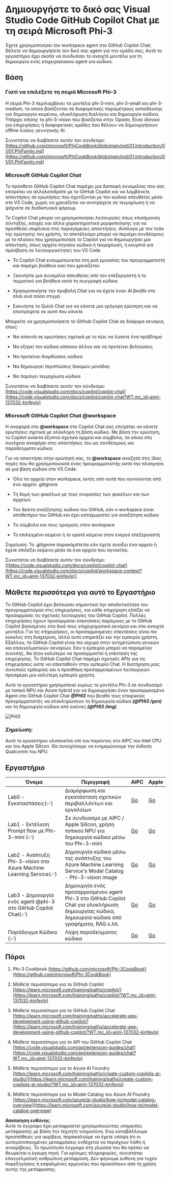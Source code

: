 # **Δημιουργήστε το δικό σας Visual Studio Code GitHub Copilot Chat με τη σειρά Microsoft Phi-3**

Έχετε χρησιμοποιήσει τον workspace agent στο GitHub Copilot Chat; Θέλετε να δημιουργήσετε τον δικό σας agent για την ομάδα σας; Αυτό το εργαστήριο έχει σκοπό να συνδυάσει το ανοιχτό μοντέλο για τη δημιουργία ενός επιχειρησιακού agent για κώδικα.

## **Βάση**

### **Γιατί να επιλέξετε τη σειρά Microsoft Phi-3**

Η σειρά Phi-3 περιλαμβάνει τα μοντέλα phi-3-mini, phi-3-small και phi-3-medium, τα οποία βασίζονται σε διαφορετικές παραμέτρους εκπαίδευσης για δημιουργία κειμένου, ολοκλήρωση διαλόγου και δημιουργία κώδικα. Υπάρχει επίσης το phi-3-vision που βασίζεται στην Όραση. Είναι ιδανικό για επιχειρήσεις ή διαφορετικές ομάδες που θέλουν να δημιουργήσουν offline λύσεις γεννητικής AI.

Συνιστάται να διαβάσετε αυτόν τον σύνδεσμο: [https://github.com/microsoft/PhiCookBook/blob/main/md/01.Introduction/01/01.PhiFamily.md](https://github.com/microsoft/PhiCookBook/blob/main/md/01.Introduction/01/01.PhiFamily.md)

### **Microsoft GitHub Copilot Chat**

Το πρόσθετο GitHub Copilot Chat παρέχει μια διεπαφή συνομιλίας που σας επιτρέπει να αλληλεπιδράτε με το GitHub Copilot και να λαμβάνετε απαντήσεις σε ερωτήσεις που σχετίζονται με τον κώδικα απευθείας μέσα στο VS Code, χωρίς να χρειάζεται να ανατρέχετε σε τεκμηρίωση ή να ψάχνετε σε διαδικτυακά φόρουμ.

Το Copilot Chat μπορεί να χρησιμοποιήσει λειτουργίες όπως επισήμανση σύνταξης, εσοχές και άλλα χαρακτηριστικά μορφοποίησης για να προσθέσει σαφήνεια στις παραγόμενες απαντήσεις. Ανάλογα με τον τύπο της ερώτησης του χρήστη, το αποτέλεσμα μπορεί να περιέχει συνδέσμους με το πλαίσιο που χρησιμοποίησε το Copilot για να δημιουργήσει μια απάντηση, όπως αρχεία πηγαίου κώδικα ή τεκμηρίωση, ή κουμπιά για πρόσβαση σε λειτουργικότητες του VS Code.

- Το Copilot Chat ενσωματώνεται στη ροή εργασίας του προγραμματιστή και παρέχει βοήθεια εκεί που χρειάζεται:

- Ξεκινήστε μια συνομιλία απευθείας από τον επεξεργαστή ή το τερματικό για βοήθεια κατά τη συγγραφή κώδικα

- Χρησιμοποιήστε την προβολή Chat για να έχετε έναν AI βοηθό στο πλάι ανά πάσα στιγμή

- Εκκινήστε το Quick Chat για να κάνετε μια γρήγορη ερώτηση και να επιστρέψετε σε αυτό που κάνετε

Μπορείτε να χρησιμοποιήσετε το GitHub Copilot Chat σε διάφορα σενάρια, όπως:

- Να απαντά σε ερωτήσεις σχετικά με το πώς να λύσετε ένα πρόβλημα

- Να εξηγεί τον κώδικα κάποιου άλλου και να προτείνει βελτιώσεις

- Να προτείνει διορθώσεις κώδικα

- Να δημιουργεί περιπτώσεις δοκιμών μονάδας

- Να παράγει τεκμηρίωση κώδικα

Συνιστάται να διαβάσετε αυτόν τον σύνδεσμο: [https://code.visualstudio.com/docs/copilot/copilot-chat](https://code.visualstudio.com/docs/copilot/copilot-chat?WT.mc_id=aiml-137032-kinfeylo)

### **Microsoft GitHub Copilot Chat @workspace**

Η αναφορά στο **@workspace** στο Copilot Chat σας επιτρέπει να κάνετε ερωτήσεις σχετικά με ολόκληρη τη βάση κώδικα. Με βάση την ερώτηση, το Copilot ανακτά έξυπνα σχετικά αρχεία και σύμβολα, τα οποία στη συνέχεια αναφέρει στις απαντήσεις του ως συνδέσμους και παραδείγματα κώδικα.

Για να απαντήσει στην ερώτησή σας, το **@workspace** αναζητά στις ίδιες πηγές που θα χρησιμοποιούσε ένας προγραμματιστής κατά την πλοήγηση σε μια βάση κώδικα στο VS Code:

- Όλα τα αρχεία στον workspace, εκτός από αυτά που αγνοούνται από ένα αρχείο .gitignore

- Τη δομή των φακέλων με τους ονομασίες των φακέλων και των αρχείων

- Τον δείκτη αναζήτησης κώδικα του GitHub, εάν ο workspace είναι αποθετήριο του GitHub και έχει καταχωριστεί για αναζήτηση κώδικα

- Τα σύμβολα και τους ορισμούς στον workspace

- Το επιλεγμένο κείμενο ή το ορατό κείμενο στον ενεργό επεξεργαστή

Σημείωση: Το .gitignore παρακάμπτεται εάν έχετε ανοίξει ένα αρχείο ή έχετε επιλέξει κείμενο μέσα σε ένα αρχείο που αγνοείται.

Συνιστάται να διαβάσετε αυτόν τον σύνδεσμο: [[https://code.visualstudio.com/docs/copilot/copilot-chat](https://code.visualstudio.com/docs/copilot/workspace-context?WT.mc_id=aiml-137032-kinfeylo)]


## **Μάθετε περισσότερα για αυτό το Εργαστήριο**

Το GitHub Copilot έχει βελτιώσει σημαντικά την αποδοτικότητα του προγραμματισμού στις επιχειρήσεις, και κάθε επιχείρηση ελπίζει να προσαρμόσει τις σχετικές λειτουργίες του GitHub Copilot. Πολλές επιχειρήσεις έχουν προσαρμόσει επεκτάσεις παρόμοιες με το GitHub Copilot βασισμένες στα δικά τους επιχειρηματικά σενάρια και στα ανοιχτά μοντέλα. Για τις επιχειρήσεις, οι προσαρμοσμένες επεκτάσεις είναι πιο εύκολες στη διαχείριση, αλλά αυτό επηρεάζει και την εμπειρία χρήστη. Εξάλλου, το GitHub Copilot είναι πιο ισχυρό στην αντιμετώπιση γενικών και επαγγελματικών σεναρίων. Εάν η εμπειρία μπορεί να παραμείνει συνεπής, θα ήταν καλύτερο να προσαρμοστεί η επέκταση της επιχείρησης. Το GitHub Copilot Chat παρέχει σχετικές APIs για τις επιχειρήσεις ώστε να επεκταθούν στην εμπειρία Chat. Η διατήρηση μιας συνεπούς εμπειρίας και η προσθήκη προσαρμοσμένων λειτουργιών προσφέρει μια καλύτερη εμπειρία χρήστη.

Αυτό το εργαστήριο χρησιμοποιεί κυρίως το μοντέλο Phi-3 σε συνδυασμό με τοπικό NPU και Azure hybrid για να δημιουργήσει έναν προσαρμοσμένο Agent στο GitHub Copilot Chat ***@PHI3*** που βοηθά τους εταιρικούς προγραμματιστές να ολοκληρώσουν τη δημιουργία κώδικα ***(@PHI3 /gen)*** και τη δημιουργία κώδικα από εικόνες ***(@PHI3 /img)***.

![PHI3](../../../../../../../translated_images/cover.410a18b85555fad4ca8bfb8f0b1776a96ae7f8eae1132b8f0c09d4b92b8e3365.el.png)

### ***Σημείωση:*** 

Αυτό το εργαστήριο υλοποιείται επί του παρόντος στο AIPC του Intel CPU και του Apple Silicon. Θα συνεχίσουμε να ενημερώνουμε την έκδοση Qualcomm του NPU.


## **Εργαστήριο**


| Όνομα | Περιγραφή | AIPC | Apple |
| ------------ | ----------- | -------- |-------- |
| Lab0 - Εγκαταστάσεις(✅) | Διαμόρφωση και εγκατάσταση σχετικών περιβαλλόντων και εργαλείων | [Go](./HOL/AIPC/01.Installations.md) |[Go](./HOL/Apple/01.Installations.md) |
| Lab1 - Εκτέλεση Prompt flow με Phi-3-mini (✅) | Σε συνδυασμό με AIPC / Apple Silicon, χρήση τοπικού NPU για δημιουργία κώδικα μέσω του Phi-3-mini | [Go](./HOL/AIPC/02.PromptflowWithNPU.md) |  [Go](./HOL/Apple/02.PromptflowWithMLX.md) |
| Lab2 - Ανάπτυξη Phi-3-vision στο Azure Machine Learning Service(✅) | Δημιουργία κώδικα μέσω της ανάπτυξης του Azure Machine Learning Service's Model Catalog - Phi-3-vision image | [Go](./HOL/AIPC/03.DeployPhi3VisionOnAzure.md) |[Go](./HOL/Apple/03.DeployPhi3VisionOnAzure.md) |
| Lab3 - Δημιουργία ενός agent @phi-3 στο GitHub Copilot Chat(✅)  | Δημιουργία ενός προσαρμοσμένου agent Phi-3 στο GitHub Copilot Chat για ολοκλήρωση δημιουργίας κώδικα, δημιουργία κώδικα από γραφήματα, RAG κ.λπ. | [Go](./HOL/AIPC/04.CreatePhi3AgentInVSCode.md) | [Go](./HOL/Apple/04.CreatePhi3AgentInVSCode.md) |
| Παράδειγμα Κώδικα (✅)  | Λήψη παραδείγματος κώδικα | [Go](../../../../../../../code/07.Lab/01/AIPC) | [Go](../../../../../../../code/07.Lab/01/Apple) |


## **Πόροι**

1. Phi-3 Cookbook [https://github.com/microsoft/Phi-3CookBook](https://github.com/microsoft/Phi-3CookBook)

2. Μάθετε περισσότερα για το GitHub Copilot [https://learn.microsoft.com/training/paths/copilot/](https://learn.microsoft.com/training/paths/copilot/?WT.mc_id=aiml-137032-kinfeylo)

3. Μάθετε περισσότερα για το GitHub Copilot Chat [https://learn.microsoft.com/training/paths/accelerate-app-development-using-github-copilot/](https://learn.microsoft.com/training/paths/accelerate-app-development-using-github-copilot/?WT.mc_id=aiml-137032-kinfeylo)

4. Μάθετε περισσότερα για το API του GitHub Copilot Chat [https://code.visualstudio.com/api/extension-guides/chat](https://code.visualstudio.com/api/extension-guides/chat?WT.mc_id=aiml-137032-kinfeylo)

5. Μάθετε περισσότερα για το Azure AI Foundry [https://learn.microsoft.com/training/paths/create-custom-copilots-ai-studio/](https://learn.microsoft.com/training/paths/create-custom-copilots-ai-studio/?WT.mc_id=aiml-137032-kinfeylo)

6. Μάθετε περισσότερα για το Model Catalog του Azure AI Foundry [https://learn.microsoft.com/azure/ai-studio/how-to/model-catalog-overview](https://learn.microsoft.com/azure/ai-studio/how-to/model-catalog-overview)

**Αποποίηση ευθύνης**:  
Αυτό το έγγραφο έχει μεταφραστεί χρησιμοποιώντας υπηρεσίες μετάφρασης με βάση την τεχνητή νοημοσύνη. Ενώ καταβάλλουμε προσπάθειες για ακρίβεια, παρακαλούμε να έχετε υπόψη ότι οι αυτοματοποιημένες μεταφράσεις ενδέχεται να περιέχουν λάθη ή ανακρίβειες. Το πρωτότυπο έγγραφο στη γλώσσα του θα πρέπει να θεωρείται η έγκυρη πηγή. Για κρίσιμες πληροφορίες, συνιστάται επαγγελματική ανθρώπινη μετάφραση. Δεν φέρουμε ευθύνη για τυχόν παρεξηγήσεις ή εσφαλμένες ερμηνείες που προκύπτουν από τη χρήση αυτής της μετάφρασης.